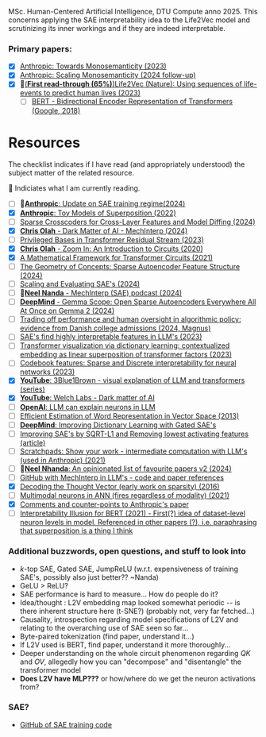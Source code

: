 MSc. Human-Centered Artificial Intelligence, DTU Compute anno 2025. This concerns applying the SAE interpretability idea to the Life2Vec model and scrutinizing its inner workings and if they are indeed interpretable.

### Primary papers:
- [x] [Anthropic: Towards Monosemanticity (2023)](https://transformer-circuits.pub/2023/monosemantic-features)
- [x] [Anthropic: Scaling Monosemanticity (2024 follow-up)](https://transformer-circuits.pub/2024/scaling-monosemanticity/)
- [x] 📖[(**First read-through (65%)**)Life2Vec (Nature): Using sequences of life-events to predict human lives (2023)](https://www.nature.com/articles/s43588-023-00573-5)
   - [ ] [BERT - Bidirectional Encoder Representation of Transformers (Google, 2018)](https://arxiv.org/pdf/1810.04805) 
   
# Resources
The checklist indicates if I have read (and appropriately understood) the subject matter of the related resource.

📖 Indiciates what I am currently reading.

- [ ] 📖[**Anthropic**: Update on SAE training regime(2024)](https://transformer-circuits.pub/2024/april-update/index.html#training-saes)
- [x] [**Anthropic**: Toy Models of Superposition (2022)](https://transformer-circuits.pub/2022/toy_model/index.html)
- [ ] [Sparse Crosscoders for Cross-Layer Features and Model Diffing (2024)](https://transformer-circuits.pub/2024/crosscoders/index.html)
- [x] [**Chris Olah** - Dark Matter of AI - MechInterp (2024)](https://transformer-circuits.pub/2024/july-update/index.html#dark-matter)
- [ ] [Privileged Bases in Transformer Residual Stream (2023)](https://transformer-circuits.pub/2023/privileged-basis/index.html)
- [x] [**Chris Olah** - Zoom In: An Introduction to Circuits (2020)](https://distill.pub/2020/circuits/zoom-in/)
- [x] [A Mathematical Framework for Transformer Circuits (2021)](https://transformer-circuits.pub/2021/framework/index.html)
- [ ] [The Geometry of Concepts: Sparse Autoencoder Feature Structure (2024)](https://arxiv.org/abs/2410.19750)
- [ ] [Scaling and Evaluating SAE's (2024)](https://arxiv.org/pdf/2406.04093)
- [ ] 📖[**Neel Nanda** - MechInterp (SAE) podcast (2024)](https://podcasts.apple.com/dk/podcast/neel-nanda-mechanistic-interpretability-sparse-autoencoders/id1510472996?i=1000679600572)
- [ ] [**DeepMind** - Gemma Scope: Open Sparse Autoencoders Everywhere All At Once on Gemma 2 (2024)](https://arxiv.org/abs/2408.05147)
- [ ] [Trading off performance and human oversight in algorithmic policy: evidence from Danish college admissions (2024, Magnus)](https://arxiv.org/abs/2411.15348)
- [ ] [SAE's find highly interpretable features in LLM's (2023)](https://arxiv.org/pdf/2309.08600)
- [ ] [Transformer visualization via dictionary learning: contextualized embedding as linear superposition of transformer factors (2023)](https://arxiv.org/pdf/2103.15949)
- [ ] [Codebook features: Sparse and Discrete interpretability for neural networks (2023)](https://arxiv.org/pdf/2310.17230)
- [x] [**YouTube**: 3Blue1Brown - visual explanation of LLM and transformers (series)](https://www.youtube.com/watch?v=wjZofJX0v4M)
- [x] [**YouTube**: Welch Labs - Dark matter of AI](https://www.youtube.com/watch?v=UGO_Ehywuxc)
- [ ] [**OpenAI**: LLM can explain neurons in LLM](https://openaipublic.blob.core.windows.net/neuron-explainer/paper/index.html)
- [ ] [Efficient Estimation of Word Representation in Vector Space (2013)](https://arxiv.org/pdf/1301.3781)
- [ ] [**DeepMind**: Improving Dictionary Learning with Gated SAE's](https://arxiv.org/pdf/2404.16014)
- [ ] [Improving SAE's by SQRT-L1 and Removing lowest activating features (article)](https://www.lesswrong.com/posts/YiGs8qJ8aNBgwt2YN/improving-sae-s-by-sqrt-ing-l1-and-removing-lowest)
- [ ] [Scratchpads: Show your work - intermediate computation with LLM's (used in Anthropic) (2021)](https://arxiv.org/pdf/2112.00114)
- [ ] 📖[**Neel Nhanda**: An opinionated list of favourite papers v2 (2024)](https://www.alignmentforum.org/posts/NfFST5Mio7BCAQHPA/an-extremely-opinionated-annotated-list-of-my-favourite)
- [ ] [GitHub with MechInterp in LLM's - code and paper references](https://github.com/ruizheliUOA/Awesome-Interpretability-in-Large-Language-Models)
- [x] [Decoding the Thought Vector (early work on sparsity) (2016)](https://gabgoh.github.io/ThoughtVectors/)
- [ ] [Multimodal neurons in ANN (fires regardless of modality) (2021)](https://distill.pub/2021/multimodal-neurons/)
- [x] [Comments and counter-points to Anthropic's paper](https://www.lesswrong.com/posts/zzmhsKx5dBpChKhry/comments-on-anthropic-s-scaling-monosemanticity)
- [ ] [Interpretability Illusion for BERT (2021) - First(?) idea of dataset-level neuron levels in model. Referenced in other papers (?), i.e. paraphrasing that superposition is a thing I think](https://arxiv.org/pdf/2104.07143)
### Additional buzzwords, open questions, and stuff to look into
- *k*-top SAE, Gated SAE, JumpReLU (w.r.t. expensiveness of training SAE's, possibly also just better?? ~Nanda)
- GeLU > ReLU?
- SAE performance is hard to measure... How do people do it?
- Idea/thought : L2V embedding map looked somewhat periodic -- is there inherent structure here (t-SNE?) (probably not, very far fetched...)
- Causality, introspection regarding model specifications of L2V and relating to the overarching use of SAE seen so far...
- Byte-paired tokenization (find paper, understand it...)
- If L2V used is BERT, find paper, understand it more thoroughly...
- Deeper understanding on the whole circuit phenomenon regarding *QK* and *OV*, allegedly how you can "decompose" and "disentangle" the transformer model
- **Does L2V have MLP???** or how/where do we get the neuron activations from?

### SAE?
- [GitHub of SAE training code](https://github.com/ai-safety-foundation/sparse_autoencoder)





